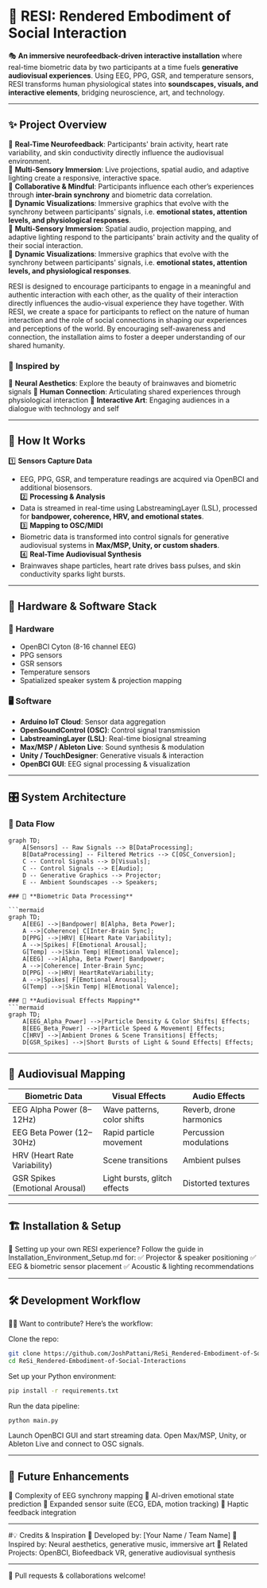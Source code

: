 # 🚀 RESI: Rendered Embodiment of Social Interaction

🎭 **An immersive neurofeedback-driven interactive installation** where real-time biometric data by two participants at a time fuels **generative audiovisual experiences**. Using EEG, PPG, GSR, and temperature sensors, RESI transforms human physiological states into **soundscapes, visuals, and interactive elements**, bridging neuroscience, art, and technology.

---

## ✨ Project Overview

🔹 **Real-Time Neurofeedback**: Participants' brain activity, heart rate variability, and skin conductivity directly influence the audiovisual environment.  
🔹 **Multi-Sensory Immersion**: Live projections, spatial audio, and adaptive lighting create a responsive, interactive space.  
🔹 **Collaborative & Mindful**: Participants influence each other’s experiences through **inter-brain synchrony** and biometric data correlation.  
🔹 **Dynamic Visualizations**: Immersive graphics that evolve with the synchrony between participants' signals, i.e. **emotional states, attention levels, and physiological responses**.  
🔹 **Multi-Sensory Immersion**: Spatial audio, projection mapping, and adaptive lighting respond to the participants' brain activity and the quality of their social interaction.  
🔹 **Dynamic Visualizations**: Immersive graphics that evolve with the synchrony between participants' signals, i.e. **emotional states, attention levels, and physiological responses**.

RESI is designed to encourage participants to engage in a meaningful and authentic interaction with each other, as the quality of their interaction directly influences the audio-visual experience they have together. With RESI, we create a space for participants to reflect on the nature of human interaction and the role of social connections in shaping our experiences and perceptions of the world. By encouraging self-awareness and connection, the installation aims to foster a deeper understanding of our shared humanity.

### 🎨 **Inspired by**

🔹 **Neural Aesthetics**: Explore the beauty of brainwaves and biometric signals
🔹 **Human Connection**: Articulating shared experiences through physiological interaction
🔹 **Interactive Art**: Engaging audiences in a dialogue with technology and self

---

## 🧠 How It Works

1️⃣ **Sensors Capture Data**

- EEG, PPG, GSR, and temperature readings are acquired via OpenBCI and additional biosensors.  
  2️⃣ **Processing & Analysis**
- Data is streamed in real-time using LabstreamingLayer (LSL), processed for **bandpower, coherence, HRV, and emotional states**.  
  3️⃣ **Mapping to OSC/MIDI**
- Biometric data is transformed into control signals for generative audiovisual systems in **Max/MSP, Unity, or custom shaders**.  
  4️⃣ **Real-Time Audiovisual Synthesis**
- Brainwaves shape particles, heart rate drives bass pulses, and skin conductivity sparks light bursts.

---

## 🔧 Hardware & Software Stack

### 💾 **Hardware**

- OpenBCI Cyton (8-16 channel EEG)
- PPG sensors
- GSR sensors
- Temperature sensors
- Spatialized speaker system & projection mapping

### 🖥 **Software**

- **Arduino IoT Cloud**: Sensor data aggregation
- **OpenSoundControl (OSC)**: Control signal transmission
- **LabstreamingLayer (LSL)**: Real-time biosignal streaming
- **Max/MSP / Ableton Live**: Sound synthesis & modulation
- **Unity / TouchDesigner**: Generative visuals & interaction
- **OpenBCI GUI**: EEG signal processing & visualization

---

## 🎛️ System Architecture

### 📡 **Data Flow**

````mermaid
graph TD;
    A[Sensors] -- Raw Signals --> B[DataProcessing];
    B[DataProcessing] -- Filtered Metrics --> C[OSC_Conversion];
    C -- Control Signals --> D[Visuals];
    C -- Control Signals --> E[Audio];
    D -- Generative Graphics --> Projector;
    E -- Ambient Soundscapes --> Speakers;

### 🧬 **Biometric Data Processing**

```mermaid
graph TD;
    A[EEG] -->|Bandpower| B[Alpha, Beta Power];
    A -->|Coherence| C[Inter-Brain Sync];
    D[PPG] -->|HRV| E[Heart Rate Variability];
    A -->|Spikes| F[Emotional Arousal];
    G[Temp] -->|Skin Temp| H[Emotional Valence];
    A[EEG] -->|Alpha, Beta Power| Bandpower;
    A -->|Coherence| Inter-Brain Sync;
    D[PPG] -->|HRV| HeartRateVariability;
    A -->|Spikes| F[Emotional Arousal];
    G[Temp] -->|Skin Temp| H[Emotional Valence];

### 🎨 **Audiovisual Effects Mapping**
```mermaid
graph TD;
    A[EEG_Alpha_Power] -->|Particle Density & Color Shifts| Effects;
    B[EEG_Beta_Power] -->|Particle Speed & Movement| Effects;
    C[HRV] -->|Ambient Drones & Scene Transitions| Effects;
    D[GSR_Spikes] -->|Short Bursts of Light & Sound Effects| Effects;
````

---

## 🎨 Audiovisual Mapping

| Biometric Data                 | Visual Effects               | Audio Effects           |
| ------------------------------ | ---------------------------- | ----------------------- |
| EEG Alpha Power (8–12Hz)       | Wave patterns, color shifts  | Reverb, drone harmonics |
| EEG Beta Power (12–30Hz)       | Rapid particle movement      | Percussion modulations  |
| HRV (Heart Rate Variability)   | Scene transitions            | Ambient pulses          |
| GSR Spikes (Emotional Arousal) | Light bursts, glitch effects | Distorted textures      |

---

## 🏗️ Installation & Setup

🚀 Setting up your own RESI experience? Follow the guide in Installation_Environment_Setup.md for:
✅ Projector & speaker positioning
✅ EEG & biometric sensor placement
✅ Acoustic & lighting recommendations

---

## 🛠️ Development Workflow

👨‍💻 Want to contribute? Here’s the workflow:

Clone the repo:

```sh
git clone https://github.com/JoshPattani/ReSi_Rendered-Embodiment-of-Social-Interactions.git
cd ReSi_Rendered-Embodiment-of-Social-Interactions
```

Set up your Python environment:

```sh
pip install -r requirements.txt
```

Run the data pipeline:

```sh
python main.py
```

Launch OpenBCI GUI and start streaming data.
Open Max/MSP, Unity, or Ableton Live and connect to OSC signals.

---

## 🤯 Future Enhancements

🔮 Complexity of EEG synchrony mapping
🔮 AI-driven emotional state prediction
🔮 Expanded sensor suite (ECG, EDA, motion tracking)
🔮 Haptic feedback integration

---

#💡 Credits & Inspiration
🚀 Developed by: [Your Name / Team Name]
🎵 Inspired by: Neural aesthetics, generative music, immersive art
🔗 Related Projects: OpenBCI, Biofeedback VR, generative audiovisual synthesis

---

🙌 Pull requests & collaborations welcome!
